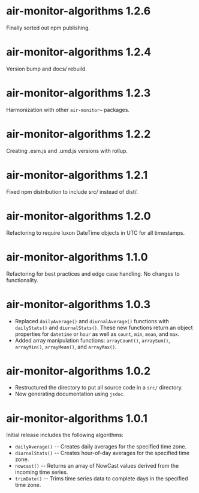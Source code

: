 # air-monitor-algorithms 1.2.6

Finally sorted out npm publishing.

# air-monitor-algorithms 1.2.4

Version bump and docs/ rebuild.

# air-monitor-algorithms 1.2.3

Harmonization with other `air-monitor~` packages.

# air-monitor-algorithms 1.2.2

Creating .esm.js and .umd.js versions with rollup.

# air-monitor-algorithms 1.2.1

Fixed npm distribution to include src/ instead of dist/.

# air-monitor-algorithms 1.2.0

Refactoring to require luxon DateTime objects in UTC for all timestamps.

# air-monitor-algorithms 1.1.0

Refactoring for best practices and edge case handling. No changes to functionality.

# air-monitor-algorithms 1.0.3

- Replaced `dailyAverage()` and `diurnalAverage()` functions with `dailyStats()`
  and `diurnalStats()`. These new functions return an object properties for
  `datetime` or `hour` as well as `count`, `min`, `mean`, and `max`.
- Added array manipulation functions: `arrayCount()`, `arraySum()`, `arrayMin()`, `arrayMean()`, and `arrayMax()`.

# air-monitor-algorithms 1.0.2

- Restructured the directory to put all source code in a `src/` directory.
- Now generating documentation using `jsdoc`.

# air-monitor-algorithms 1.0.1

Initial release includes the following algorithms:

- `dailyAverage()` -- Creates daily averages for the specified time zone.
- `diurnalStats()` -- Creates hour-of-day averages for the specified time zone.
- `nowcast()` -- Returns an array of NowCast values derived from the incoming time series.
- `trimDate()` -- Trims time series data to complete days in the specified time zone.
